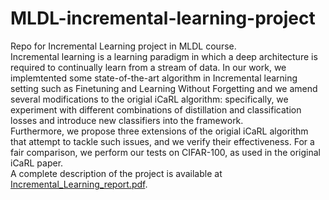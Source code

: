# MLDL-incremental-learning-project
Repo for Incremental Learning project in MLDL course.
<br/>
Incremental learning is a learning paradigm in which a deep architecture is required to continually learn from a stream of data.
In our work, we implemtented some state-of-the-art algorithm in Incremental learning setting such as Finetuning and Learning Without Forgetting and we amend several modifications to the origial iCaRL algorithm: specifically, we experiment with different combinations of distillation and classification losses and introduce new classifiers into the framework.
<br/>
Furthermore, we propose three extensions of the origial iCaRL algorithm that attempt to tackle such issues, and we verify their effectiveness. For a fair comparison, we perform our tests on CIFAR-100, as used in the original iCaRL paper.
<br/>
A complete description of the project is available at [Incremental_Learning_report.pdf](https://github.com/irenebenedetto/MLDL-incremental-learning-project/blob/master/Incremental_Learning_report.pdf).

